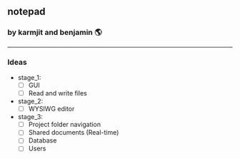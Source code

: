 ## notepad
### by karmjit and benjamin 🌎
---

### Ideas
- stage_1: 
    - [ ] GUI
    - [ ] Read and write files

- stage_2: 
    - [ ] WYSIWG editor

- stage_3:
	- [ ] Project folder navigation
    - [ ] Shared documents (Real-time)
    - [ ] Database
    - [ ] Users
